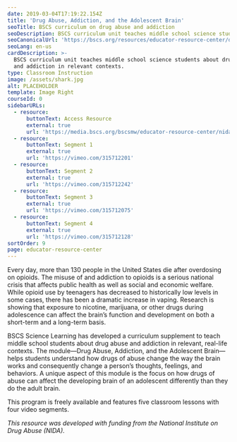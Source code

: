 ```yaml
---
date: 2019-03-04T17:19:22.154Z
title: 'Drug Abuse, Addiction, and the Adolescent Brain'
seoTitle: BSCS curriculum on drug abuse and addiction
seoDescription: BSCS curriculum unit teaches middle school science students about drug abuse and addiction in relevant contexts.
seoCanonicalUrl: 'https://bscs.org/resources/educator-resource-center/drug-abuse'
seoLang: en-us
cardDescription: >-
  BSCS curriculum unit teaches middle school science students about drug abuse
  and addiction in relevant contexts.
type: Classroom Instruction
image: /assets/shark.jpg
alt: PLACEHOLDER
template: Image Right
courseId: 0
sidebarURLs:
  - resource:
      buttonText: Access Resource
      external: true
      url: 'https://media.bscs.org/bscsmw/educator-resource-center/nida--full.pdf'
  - resource:
      buttonText: Segment 1
      external: true
      url: 'https://vimeo.com/315712201'
  - resource:
      buttonText: Segment 2
      external: true
      url: 'https://vimeo.com/315712242'
  - resource:
      buttonText: Segment 3
      external: true
      url: 'https://vimeo.com/315712075'
  - resource:
      buttonText: Segment 4
      external: true
      url: 'https://vimeo.com/315712128'
sortOrder: 9
page: educator-resource-center
---
```

Every day, more than 130 people in the United States die after overdosing on opioids. The misuse of and addiction to opioids is a serious national crisis that affects public health as well as social and economic welfare. While opioid use by teenagers has decreased to historically low levels in some cases, there has been a dramatic increase in vaping. Research is showing that exposure to nicotine, marijuana, or other drugs during adolescence can affect the brain’s function and development on both a short-term and a long-term basis.

BSCS Science Learning has developed a curriculum supplement to teach middle school students about drug abuse and addiction in relevant, real-life contexts. The module—Drug Abuse, Addiction, and the Adolescent Brain—helps students understand how drugs of abuse change the way the brain works and consequently change a person’s thoughts, feelings, and behaviors. A unique aspect of this module is the focus on how drugs of abuse can affect the developing brain of an adolescent differently than they do the adult brain.

This program is freely available and features five classroom lessons with four video segments.

<!-- Four of the lessons are centered around a short video. View the segments below: -->

<!-- * <a href="https://vimeo.com/315712201" target="_blank" rel="noopener noreferrer">Segment 1&nbsp;<sup><i style="font-size: .65rem;" class="fas fa-external-link-alt"></i></sup></a>
* <a href="https://vimeo.com/315712242" target="_blank" rel="noopener noreferrer">Segment 2&nbsp;<sup><i style="font-size: .65rem;" class="fas fa-external-link-alt"></i></sup></a>
* <a href="https://vimeo.com/315712075" target="_blank" rel="noopener noreferrer">Segment 3&nbsp;<sup><i style="font-size: .65rem;" class="fas fa-external-link-alt"></i></sup></a>
* <a href="https://vimeo.com/315712128" target="_blank" rel="noopener noreferrer">Segment 4&nbsp;<sup><i style="font-size: .65rem;" class="fas fa-external-link-alt"></i></sup></a> -->

_This resource was developed with funding from the National Institute on Drug Abuse (NIDA)._
